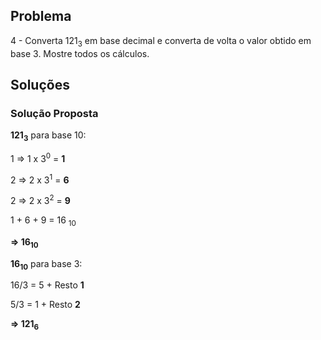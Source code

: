 ## Problema

4 - Converta 121<sub>3</sub> em base decimal e converta de volta o valor
obtido em base 3. Mostre todos os cálculos.

## Soluções

### Solução Proposta

**121<sub>3</sub>** para base 10:

1 => 1 x 3<sup>0</sup> = **1**

2 => 2 x 3<sup>1</sup> = **6**

2 => 2 x 3<sup>2</sup> = **9**

1 + 6 + 9 = 16 <sub>10</sub>

**=> 16<sub>10</sub>**

**16<sub>10</sub>** para base 3:

16/3 = 5 + Resto **1**

5/3 = 1 + Resto **2**

**=> 121<sub>6</sub>**
